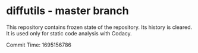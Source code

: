 # diffutils - master branch

This repository contains frozen state of the repository.
Its history is cleared. It is used only for static code
analysis with Codacy.

Commit Time: 1695156786